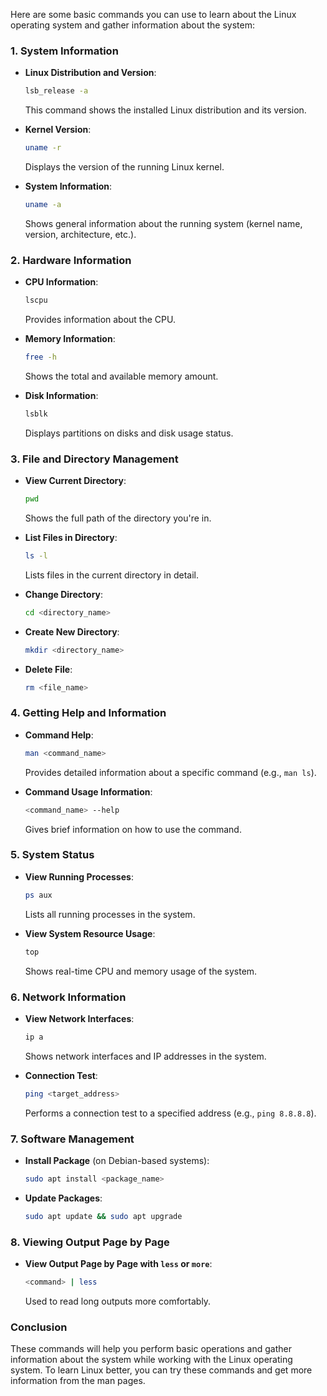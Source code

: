 Here are some basic commands you can use to learn about the Linux operating system and gather information about the system:

### 1. **System Information**
- **Linux Distribution and Version**:
  ```bash
  lsb_release -a
  ```
  This command shows the installed Linux distribution and its version.

- **Kernel Version**:
  ```bash
  uname -r
  ```
  Displays the version of the running Linux kernel.

- **System Information**:
  ```bash
  uname -a
  ```
  Shows general information about the running system (kernel name, version, architecture, etc.).

### 2. **Hardware Information**
- **CPU Information**:
  ```bash
  lscpu
  ```
  Provides information about the CPU.

- **Memory Information**:
  ```bash
  free -h
  ```
  Shows the total and available memory amount.

- **Disk Information**:
  ```bash
  lsblk
  ```
  Displays partitions on disks and disk usage status.

### 3. **File and Directory Management**
- **View Current Directory**:
  ```bash
  pwd
  ```
  Shows the full path of the directory you're in.

- **List Files in Directory**:
  ```bash
  ls -l
  ```
  Lists files in the current directory in detail.

- **Change Directory**:
  ```bash
  cd <directory_name>
  ```

- **Create New Directory**:
  ```bash
  mkdir <directory_name>
  ```

- **Delete File**:
  ```bash
  rm <file_name>
  ```

### 4. **Getting Help and Information**
- **Command Help**:
  ```bash
  man <command_name>
  ```
  Provides detailed information about a specific command (e.g., `man ls`).

- **Command Usage Information**:
  ```bash
  <command_name> --help
  ```
  Gives brief information on how to use the command.

### 5. **System Status**
- **View Running Processes**:
  ```bash
  ps aux
  ```
  Lists all running processes in the system.

- **View System Resource Usage**:
  ```bash
  top
  ```
  Shows real-time CPU and memory usage of the system.

### 6. **Network Information**
- **View Network Interfaces**:
  ```bash
  ip a
  ```
  Shows network interfaces and IP addresses in the system.

- **Connection Test**:
  ```bash
  ping <target_address>
  ```
  Performs a connection test to a specified address (e.g., `ping 8.8.8.8`).

### 7. **Software Management**
- **Install Package** (on Debian-based systems):
  ```bash
  sudo apt install <package_name>
  ```

- **Update Packages**:
  ```bash
  sudo apt update && sudo apt upgrade
  ```

### 8. **Viewing Output Page by Page**
- **View Output Page by Page with `less` or `more`**:
  ```bash
  <command> | less
  ```
  Used to read long outputs more comfortably.

### Conclusion
These commands will help you perform basic operations and gather information about the system while working with the Linux operating system. To learn Linux better, you can try these commands and get more information from the man pages.